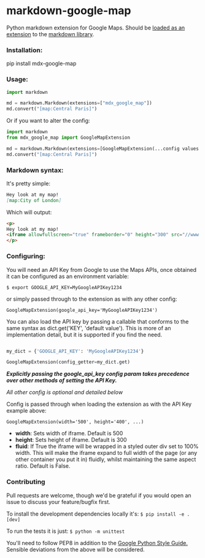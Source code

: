 # markdown-google-map
Python markdown extension for Google Maps. Should be [loaded as an extension](https://python-markdown.github.io/extensions/) 
to the [markdown library](https://python-markdown.github.io/).

### Installation:
pip install mdx-google-map

### Usage:
```python
import markdown

md = markdown.Markdown(extensions=["mdx_google_map"])
md.convert("[map:Central Paris]")
```

Or if you want to alter the config:

```python
import markdown
from mdx_google_map import GoogleMapExtension

md = markdown.Markdown(extensions=[GoogleMapExtension(...config values...)])
md.convert("[map:Central Paris]")
```

### Markdown syntax:
It's pretty simple:

```markdown
Hey look at my map!
[map:City of London]
```

Which will output:

```html
<p>
Hey look at my map!
<iframe allowfullscreen="true" frameborder="0" height="300" src="//www.google.com/maps/embed/v1/place?key=AIzaSyD5DlGo1lo0V2Np7TxfpuNuWbWcr5TV8Sw&amp;q=City+of+London" width="500"></iframe>
</p>
```

### Configuring:
You will need an API Key from Google to use the Maps APIs, once obtained it can
be configured as an environment variable:

`$ export GOOGLE_API_KEY=MyGoogleAPIKey1234`

or simply passed through to the extension as with any other config:

`GoogleMapExtension(google_api_key='MyGoogleAPIKey1234')`

You can also load the API key by passing a callable that conforms to the same
syntax as dict.get('KEY', 'default value'). This is more of an
implementation detail, but it is supported if you find the need.

```python

my_dict = {'GOOGLE_API_KEY': 'MyGoogleAPIKey1234'}

GoogleMapExtension(config_getter=my_dict.get)
```

***Explicitly passing the google_api_key config param takes precedence over other
methods of setting the API Key.***

*All other config is optional and detailed below*

Config is passed through when loading the extension as with the API Key example
above:

`GoogleMapExtension(width='500', height='400', ...)`

- **width**: Sets width of iframe. Default is 500
- **height**: Sets height of iframe. Default is 300
- **fluid**: If True the iframe will be wrapped in a styled outer div set to 100%
    width. This will make the iframe expand to full width of the page (or any 
    other container you put it in) fluidly, whilst maintaining the same aspect
    ratio. Default is False.

### Contributing
Pull requests are welcome, though we'd be grateful if you would 
open an issue to discuss your feature/bugfix first.

To install the development dependencies locally it's:
`$ pip install -e .[dev]`

To run the tests it is just:
`$ python -m unittest `

You'll need to follow PEP8 in addition to the [Google Python Style Guide.](https://github.com/google/styleguide/blob/gh-pages/pyguide.md)
Sensible deviations from the above will be considered.
